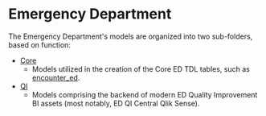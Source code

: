 # Emergency Department

The Emergency Department's models are organized into two sub-folders, based on function:

* [Core](./Core/)
    * Models utilized in the creation of the Core ED TDL tables, such as [encounter_ed](../Encounter/encounter_ed.sql).
* [QI](./QI/)
    * Models comprising the backend of modern ED Quality Improvement BI assets (most notably, ED QI Central Qlik Sense).